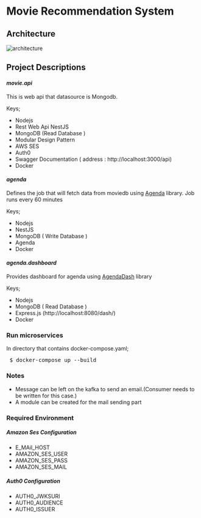 # Movie Recommendation System

## Architecture

![architecture](https://user-images.githubusercontent.com/56771957/214241387-d9f71c19-6cd6-46cf-a3ab-74433898758f.jpeg)

## Project Descriptions

#### _movie.api_

This is web api that datasource is Mongodb.

Keys;

- Nodejs
- Rest Web Api NestJS
- MongoDB (Read Database )
- Modular Design Pattern
- AWS SES
- Auth0
- Swagger Documentation ( address : http://localhost:3000/api)
- Docker

#### _agenda_

Defines the job that will fetch data from moviedb using [Agenda](https://github.com/agenda/agenda) library. Job runs every 60 minutes

Keys;

- Nodejs
- NestJS
- MongoDB ( Write Database )
- Agenda
- Docker

#### _agenda.dashboard_

Provides dashboard for agenda using [AgendaDash](https://github.com/agenda/agendash) library

Keys;

- Nodejs
- MongoDB ( Read Database )
- Express.js (http://localhost:8080/dash/)
- Docker

### Run microservices

In directory that contains docker-compose.yaml;

<pre> $ docker-compose up --build </pre>

### Notes

- Message can be left on the kafka to send an email.(Consumer needs to be written for this case.)
- A module can be created for the mail sending part

### Required Environment

##### Amazon Ses Configuration

- E_MAil_HOST
- AMAZON_SES_USER
- AMAZON_SES_PASS
- AMAZON_SES_MAIL

##### Auth0 Configuration

- AUTH0_JWKSURI
- AUTH0_AUDIENCE
- AUTH0_ISSUER
